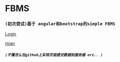 # FBMS

### `(初次尝试)基于 angular和bootstrap的simple FBMS`

[Login](https://wangquanfugui12138.github.io/FBMS/Login.html)

[mian](https://wangquanfugui12138.github.io/FBMS/Back.html)

##### `(不懂怎么在github上实现页面提交数据到服务器 orz.. )`
